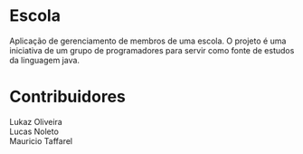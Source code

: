 # Escola
Aplicação de gerenciamento de membros de uma escola.
O projeto é uma iniciativa de um grupo de programadores para servir como fonte de estudos da linguagem java.

# Contribuidores
Lukaz Oliveira <br>
Lucas Noleto <br>
Mauricio Taffarel <br>
